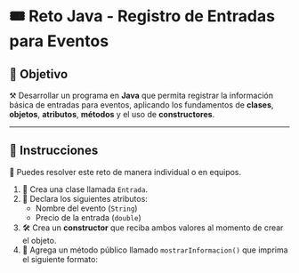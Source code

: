 # 🎟️ Reto Java - Registro de Entradas para Eventos

## 🎯 Objetivo

⚒️ Desarrollar un programa en **Java** que permita registrar la información básica de entradas para eventos, aplicando los fundamentos de **clases**, **objetos**, **atributos**, **métodos** y el uso de **constructores**.

---

## 📝 Instrucciones

👥 Puedes resolver este reto de manera individual o en equipos.

1. 🎫 Crea una clase llamada `Entrada`.
2. 🧱 Declara los siguientes atributos:
   - Nombre del evento (`String`)
   - Precio de la entrada (`double`)
3. 🛠️ Crea un **constructor** que reciba ambos valores al momento de crear el objeto.
4. 📢 Agrega un método público llamado `mostrarInformacion()` que imprima el siguiente formato:

